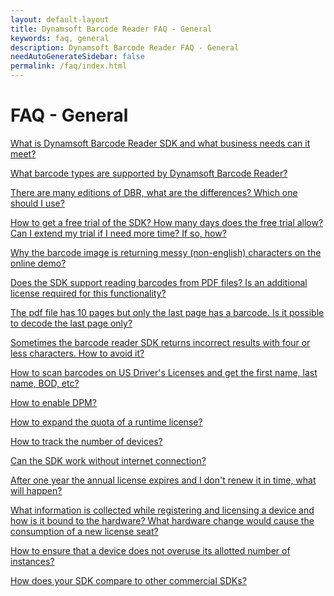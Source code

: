 ```yaml
---
layout: default-layout
title: Dynamsoft Barcode Reader FAQ - General
keywords: faq, general
description: Dynamsoft Barcode Reader FAQ - General
needAutoGenerateSidebar: false
permalink: /faq/index.html
---
```


# FAQ - General

<a href="what-is-dbr.html" target="_blank">What is Dynamsoft Barcode Reader SDK and what business needs can it meet?</a>

<a href="supported-barcode-formats.html" target="_blank">What barcode types are supported by Dynamsoft Barcode Reader?</a>

<a href="different-editions-of-dbr.html" target="_blank">There are many editions of DBR, what are the differences? Which one should I use?</a>

<a href="dbr-free-trial.html" target="_blank">How to get a free trial of the SDK? How many days does the free trial allow? Can I extend my trial if I need more time? If so, how?</a>

<a href="non-english-characters.html" target="_blank">Why the barcode image is returning messy (non-english) characters on the online demo?</a>

<a href="dbr-supports-pdf.html" target="_blank">Does the SDK support reading barcodes from PDF files? Is an additional license required for this functionality?</a>

<a href="scan-specific-page.html" target="_blank">The pdf file has 10 pages but only the last page has a barcode. Is it possible to decode the last page only?</a>

<a href="avoid-incorrect-results.html" target="_blank">Sometimes the barcode reader SDK returns incorrect results with four or less characters. How to avoid it?</a>

<a href="scan-us-drivers-license.html" target="_blank">How to scan barcodes on US Driver's Licenses and get the first name, last name, BOD, etc?</a>

<a href="how-to-enable-dpm.html" target="_blank">How to enable DPM?</a>

<a href="expand-quota-for-runtime-license.html" target="_blank">How to expand the quota of a runtime license?</a>

<a href="track-license.html" target="_blank">How to track the number of devices?</a>

<a href="sdk-works-without-internet.html" target="_blank">Can the SDK work without internet connection?</a>

<a href="what-happens-if-license-expires.html" target="_blank">After one year the annual license expires and I don't renew it in time, what will happen?</a>

<a href="how-hardware-is-bind-to-license.html" target="_blank">What information is collected while registering and licensing a device and how is it bound to the hardware? What hardware change would cause the consumption of a new license seat?</a>

<a href="ensure-no-overuse.html" target="_blank">How to ensure that a device does not overuse its allotted number of instances?</a>

<a href="competitors-comparison.html" target="_blank">How does your SDK compare to other commercial SDKs?</a>